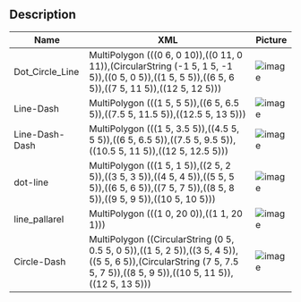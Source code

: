 
## Description



| Name               |XML                          |Picture                         |
|----------------|-------------------------------|-----------------------------|
|Dot_Circle_Line|MultiPolygon (((0 6, 0 10)),((0 11, 0 11)),(CircularString (-1 5, 1 5, -1 5)),((0 5, 0 5)),((1 5, 5 5)),((6 5, 6 5)),((7 5, 11 5)),((12 5, 12 5)))|![image](https://github.com/bay20467/QGIS-Legend/assets/99419750/e442436d-07e9-4751-861a-b7194bfbb380)|
|Line-Dash|MultiPolygon (((1 5, 5 5)),((6 5, 6.5 5)),((7.5 5, 11.5 5)),((12.5 5, 13 5)))|![image](https://github.com/bay20467/QGIS-Legend/assets/99419750/663cf846-1f7c-408a-a661-d58d7cfb511d)|
|Line-Dash-Dash|MultiPolygon (((1 5, 3.5 5)),((4.5 5, 5 5)),((6 5, 6.5 5)),((7.5 5, 9.5 5)),((10.5 5, 11 5)),((12 5, 12.5 5)))|![image](https://github.com/bay20467/QGIS-Legend/assets/99419750/600219c8-31e0-466e-8338-52080040a92b)|
|dot-line|MultiPolygon (((1 5, 1 5)),((2 5, 2 5)),((3 5, 3 5)),((4 5, 4 5)),((5 5, 5 5)),((6 5, 6 5)),((7 5, 7 5)),((8 5, 8 5)),((9 5, 9 5)),((10 5, 10 5)))|![image](https://github.com/bay20467/QGIS-Legend/assets/99419750/a76de556-b179-42a1-baea-eed94d260d08)|
|line_pallarel|MultiPolygon (((1 0, 20 0)),((1 1, 20 1)))|![image](https://github.com/bay20467/QGIS-Legend/assets/99419750/0d2d6a0e-d6e1-4bd9-8f96-ebb244210615)|
|Circle-Dash|MultiPolygon ((CircularString (0 5, 0.5 5, 0 5)),((1 5, 2 5)),((3 5, 4 5)),((5 5, 6 5)),(CircularString (7 5, 7.5 5, 7 5)),((8 5, 9 5)),((10 5, 11 5)),((12 5, 13 5)))|![image](https://github.com/bay20467/QGIS-Legend/assets/99419750/d4a33365-6d52-4eef-a7ac-1b9aa844f25d)|




```  
